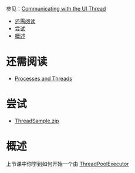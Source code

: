 参见：[Communicating with the UI Thread](https://developer.android.com/training/multiple-threads/communicate-ui.html)

- [还需阅读](#%E8%BF%98%E9%9C%80%E9%98%85%E8%AF%BB)
- [尝试](#%E5%B0%9D%E8%AF%95)
- [概述](#%E6%A6%82%E8%BF%B0)

# 还需阅读
- [Processes and Threads](https://developer.android.com/guide/components/processes-and-threads.html)

# 尝试
- [ThreadSample.zip](https://developer.android.com/shareables/training/ThreadSample.zip)

# 概述
上节课中你学到如何开始一个由 [ThreadPoolExecutor](https://developer.android.com/reference/java/util/concurrent/ThreadPoolExecutor.html) 